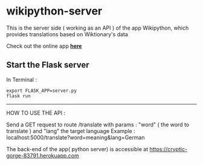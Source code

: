 # wikipython-server
This is the server side ( working as an API ) of the app Wikipython, which provides translations based on Wiktionary's data

Check out the online app **[here](http://tiny.cc/wikipython)**
## Start the Flask server 
In Terminal : 
```
export FLASK_APP=server.py
flask run
```
--- 
HOW TO USE THE API : 

Send a GET request to route /translate with params : "word" ( the word to translate ) and "lang" the target language
Example : localhost:5000/translate?word=meaning&lang=German

The back-end of the app( python server) is accessible at https://cryptic-gorge-83791.herokuapp.com
